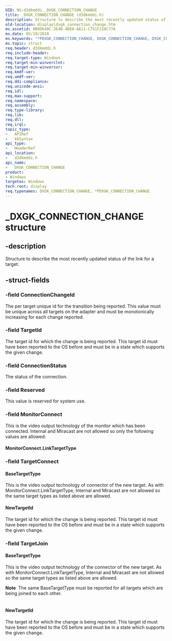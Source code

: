 ```yaml
---
UID: NS:d3dkmddi._DXGK_CONNECTION_CHANGE
title: _DXGK_CONNECTION_CHANGE (d3dkmddi.h)
description: Structure to describe the most recently updated status of the link for a target.
old-location: display\dxgk_connection_change.htm
ms.assetid: 0B0D640C-3E4B-4DE0-AA11-C751F210C77A
ms.date: 05/10/2018
ms.keywords: "*PDXGK_CONNECTION_CHANGE, DXGK_CONNECTION_CHANGE, DXGK_CONNECTION_CHANGE structure [Display Devices], PDXGK_CONNECTION_CHANGE, PDXGK_CONNECTION_CHANGE structure pointer [Display Devices], _DXGK_CONNECTION_CHANGE, d3dkmddi/DXGK_CONNECTION_CHANGE, d3dkmddi/PDXGK_CONNECTION_CHANGE, display.dxgk_connection_change"
ms.topic: struct
req.header: d3dkmddi.h
req.include-header: 
req.target-type: Windows
req.target-min-winverclnt: 
req.target-min-winversvr: 
req.kmdf-ver: 
req.umdf-ver: 
req.ddi-compliance: 
req.unicode-ansi: 
req.idl: 
req.max-support: 
req.namespace: 
req.assembly: 
req.type-library: 
req.lib: 
req.dll: 
req.irql: 
topic_type:
-	APIRef
-	kbSyntax
api_type:
-	HeaderDef
api_location:
-	d3dkmddi.h
api_name:
-	DXGK_CONNECTION_CHANGE
product:
- Windows
targetos: Windows
tech.root: display
req.typenames: DXGK_CONNECTION_CHANGE, *PDXGK_CONNECTION_CHANGE
---
```


# _DXGK_CONNECTION_CHANGE structure


## -description


Structure to describe the most recently updated status of the link for a target.


## -struct-fields




### -field ConnectionChangeId

The per target unique id for the transition being reported.  This value must be unique across all targets on the adapter and must be monotonically increasing for each change reported.


### -field TargetId

The target id for which the change is being reported.  This target id must have been reported to the OS before and must be in a state which supports the given change.


### -field ConnectionStatus

The status of the connection.


### -field Reserved

This value is reserved for system use.


### -field MonitorConnect

This is the video output technology of the monitor which has been connected.  Internal and Miracast are not allowed so only the following values are allowed:


#### MonitorConnect.LinkTargetType

 


### -field TargetConnect



#### BaseTargetType

This is the video output technology of connector of the new target.  As with MonitorConnect.LinkTargetType,  Internal and Miracast are not allowed so the same target types as listed above are allowed.



#### NewTargetId

The target id for which the change is being reported.  This target id must have been reported to the OS before and must be in a state which supports the given change.  

 


### -field TargetJoin


#### BaseTargetType

This is the video output technology of the connector of the new target.  As with MonitorConnect.LinkTargetType,  Internal and Miracast are not allowed so the same target types as listed above are allowed.  

<div class="alert"><b>Note</b>  The same BaseTargetType must be reported for all targets which are being joined to each other.</div>
<div> </div>


#### NewTargetId

The target id for which the change is being reported.  This target id must have been reported to the OS before and must be in a state which supports the given change.  

